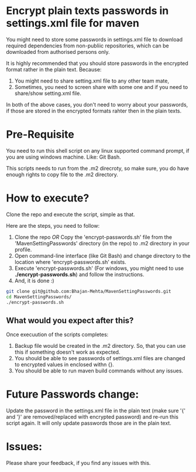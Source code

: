 # Encrypt plain texts passwords in settings.xml file for maven

You might need to store some passwords in settings.xml file to download required dependencies from non-publiic repositories, which can be downloaded from authorised persons only. 

It is highly recommended that you should store passwords in the encrypted format rather in the plain text. Because:
1. You might need to share setting.xml file to any other team mate,
2. Sometimes, you need to screen share with some one and if you need to share/show setting.xml file.

In both of the above cases, you don't need to worry about your passwords, if those are stored in the encrypted formats rahter then in the plain texts.

# Pre-Requisite
You need to run this shell script on any linux supported command prompt, if you are using windows machine.
Like: Git Bash.

This scripts needs to run from the .m2 direcroty, so make sure, you do have enough rights to copy file to the .m2 directory.

# How to execute?
Clone the repo and execute the script, simple as that.

Here are the steps, you need to follow:

1. Clone the repo _OR_ Copy the 'encrypt-passwords.sh' file from the 'MavenSettingPasswords' directory (in the repo) to .m2 directory in your profile.
2. Open command-line interface (like Git Bash) and change directory to the location where 'encrypt-passwords.sh' exists.
3. Execute 'encrypt-passwords.sh' (For windows, you might need to use **./encrypt-passwords.sh**) and follow the instructions.
4. And, it is done :)

```sh
git clone git@github.com:Bhajan-Mehta/MavenSettingPasswords.git
cd MavenSettingPasswords/
./encrypt-passwords.sh
```
## What would you expect after this?

Once execuution of the scripts completes:
1.  Backup file would be created in the .m2 directory. So, that you can use this if something doesn't work as expected.
2.  You should be able to see passwords of settings.xml files are changed to encrypted values in enclosed withn {}.
3.  You should be able to run maven build commands without any issues.

# Future Passwords change:
Update the password in the settings.xml file in the plain text (make sure '{' and '}' are removed/replaced with encrypted password) and re-run this script again. It will only update passwords those are in the plain text.

# Issues:
Please share your feedback, if you find any issues with this.
